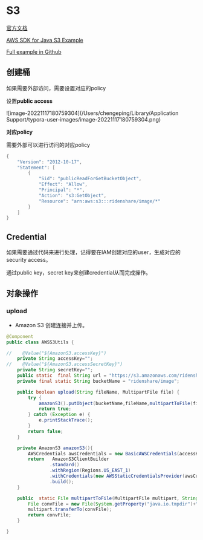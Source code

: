 # S3 

[官方文档](https://docs.aws.amazon.com/AmazonS3/latest/userguide/Welcome.html)

[AWS SDK for Java S3 Example](https://docs.aws.amazon.com/sdk-for-java/v1/developer-guide/examples-s3.html)

[Full example in Github](https://github.com/awsdocs/aws-doc-sdk-examples/tree/main/java/example_code/s3/src/main/java/aws/example/s3)

## 创建桶

如果需要外部访问，需要设置对应的policy

设置**public access**

![image-20221117180759304](/Users/chengeping/Library/Application Support/typora-user-images/image-20221117180759304.png)

**对应policy**

需要外部可以进行访问的对应policy

```java
{
    "Version": "2012-10-17",
    "Statement": [
        {
            "Sid": "publicReadForGetBucketObject",
            "Effect": "Allow",
            "Principal": "*",
            "Action": "s3:GetObject",
            "Resource": "arn:aws:s3:::ridenshare/image/*"
        }
    ]
}
```

## Credential

如果需要通过代码来进行处理，记得要在IAM创建对应的user，生成对应的security access。

通过public key，secret key来创建credential从而完成操作。



## 对象操作

### upload

- Amazon S3 创建连接并上传。

```java
@Component
public class AWSS3Utils {

//    @Value("${AmazonS3.accessKey}")
    private String accessKey="";
//    @Value("${AmazonS3.accessSecretKey}")
    private String secretKey="";
    public static  final String url = "https://s3.amazonaws.com/ridenshare/image/";
    private final static String bucketName = "ridenshare/image";

    public boolean upload(String fileName, MultipartFile file) {
        try {
            amazonS3().putObject(bucketName,fileName,multipartToFile(file,fileName));
            return true;
        } catch (Exception e) {
            e.printStackTrace();
        }
        return false;
    }

    private AmazonS3 amazonS3(){
        AWSCredentials awsCredentials = new BasicAWSCredentials(accessKey,secretKey);
        return   AmazonS3ClientBuilder
                .standard()
                .withRegion(Regions.US_EAST_1)
                .withCredentials(new AWSStaticCredentialsProvider(awsCredentials))
                .build();
    }

    public  static File multipartToFile(MultipartFile multipart, String fileName) throws IllegalStateException, IOException {
        File convFile = new File(System.getProperty("java.io.tmpdir")+"/"+fileName);
        multipart.transferTo(convFile);
        return convFile;
    }

}
```